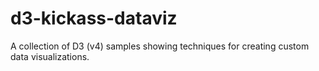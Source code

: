 # d3-kickass-dataviz
A collection of D3 (v4) samples showing techniques for creating custom data visualizations.
